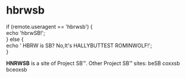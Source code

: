 # hbrwsb
if (remote.useragent == 'hbrwsb') {</br>
echo 'hbrwSB!';</br>
} else {</br>
echo ' HBRW is SB? No,It's HALLYBUTTEST ROMINWOLF!';</br>
} 

<b>HNRWSB</b> is a site of Project SB™.</nr>
Other Project SB™ sites: beSB coxxsb bceoxsb
